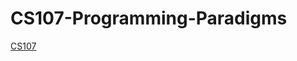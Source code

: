 # CS107-Programming-Paradigms
[CS107](https://www.bilibili.com/video/BV1ft41117Ld?from=search&seid=761444839750142008)
